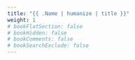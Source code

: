 ```yaml
---
title: "{{ .Name | humanize | title }}"
weight: 1
# bookFlatSection: false
# bookHidden: false
# bookComments: false
# bookSearchExclude: false
---
```

